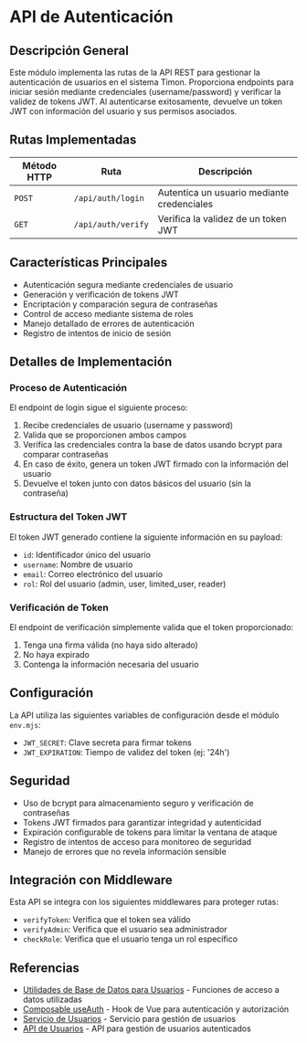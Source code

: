 # API de Autenticación

## Descripción General

Este módulo implementa las rutas de la API REST para gestionar la autenticación de usuarios en el sistema Timon. Proporciona endpoints para iniciar sesión mediante credenciales (username/password) y verificar la validez de tokens JWT. Al autenticarse exitosamente, devuelve un token JWT con información del usuario y sus permisos asociados.

## Rutas Implementadas

| Método HTTP | Ruta | Descripción |
|-------------|------|-------------|
| `POST` | `/api/auth/login` | Autentica un usuario mediante credenciales |
| `GET` | `/api/auth/verify` | Verifica la validez de un token JWT |

## Características Principales

- Autenticación segura mediante credenciales de usuario
- Generación y verificación de tokens JWT
- Encriptación y comparación segura de contraseñas
- Control de acceso mediante sistema de roles
- Manejo detallado de errores de autenticación
- Registro de intentos de inicio de sesión

## Detalles de Implementación

### Proceso de Autenticación

El endpoint de login sigue el siguiente proceso:
1. Recibe credenciales de usuario (username y password)
2. Valida que se proporcionen ambos campos
3. Verifica las credenciales contra la base de datos usando bcrypt para comparar contraseñas
4. En caso de éxito, genera un token JWT firmado con la información del usuario
5. Devuelve el token junto con datos básicos del usuario (sin la contraseña)

### Estructura del Token JWT

El token JWT generado contiene la siguiente información en su payload:
- `id`: Identificador único del usuario
- `username`: Nombre de usuario
- `email`: Correo electrónico del usuario
- `rol`: Rol del usuario (admin, user, limited_user, reader)

### Verificación de Token

El endpoint de verificación simplemente valida que el token proporcionado:
1. Tenga una firma válida (no haya sido alterado)
2. No haya expirado
3. Contenga la información necesaria del usuario

## Configuración

La API utiliza las siguientes variables de configuración desde el módulo `env.mjs`:
- `JWT_SECRET`: Clave secreta para firmar tokens
- `JWT_EXPIRATION`: Tiempo de validez del token (ej: '24h')

## Seguridad

- Uso de bcrypt para almacenamiento seguro y verificación de contraseñas
- Tokens JWT firmados para garantizar integridad y autenticidad
- Expiración configurable de tokens para limitar la ventana de ataque
- Registro de intentos de acceso para monitoreo de seguridad
- Manejo de errores que no revela información sensible

## Integración con Middleware

Esta API se integra con los siguientes middlewares para proteger rutas:
- `verifyToken`: Verifica que el token sea válido
- `verifyAdmin`: Verifica que el usuario sea administrador
- `checkRole`: Verifica que el usuario tenga un rol específico

## Referencias

- [Utilidades de Base de Datos para Usuarios](../db/db_utilsUsers.md) - Funciones de acceso a datos utilizadas
- [Composable useAuth](../composables/useAuth.md) - Hook de Vue para autenticación y autorización
- [Servicio de Usuarios](../services/UsersService.md) - Servicio para gestión de usuarios
- [API de Usuarios](./users.md) - API para gestión de usuarios autenticados